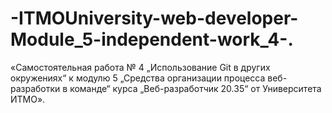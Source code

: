 # -ITMOUniversity-web-developer-Module_5-independent-work_4-.
«Самостоятельная работа № 4 „Использование Git в других окружениях“ к модулю 5 „Средства организации процесса веб-разработки в команде“ курса „Веб-разработчик 20.35“ от Университета ИТМО».
